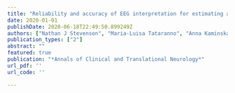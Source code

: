 ```yaml
---
title: "Reliability and accuracy of EEG interpretation for estimating age in preterm infants"
date: 2020-01-01
publishDate: 2020-06-18T22:49:50.899249Z
authors: ["Nathan J Stevenson", "Maria-Luisa Tataranno", "Anna Kaminska", "Elena Pavlidis", "Robert R Clancy", "Elke Griesmaier", "James A Roberts", "Katrin Klebermass-Schrehof", "Sampsa Vanhatalo"]
publication_types: ["2"]
abstract: ""
featured: true
publication: "*Annals of Clinical and Translational Neurology*"
url_pdf: ''
url_code: ''

---
```


